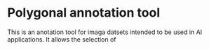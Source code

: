 # Polygonal annotation tool

This is an anotation tool for imaga datsets intended to be used in AI applications. It allows the selection of 